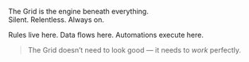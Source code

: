 The Grid is the engine beneath everything.  
Silent. Relentless. Always on.

Rules live here. Data flows here. Automations execute here.

> The Grid doesn’t need to look good — it needs to _work_ perfectly.
